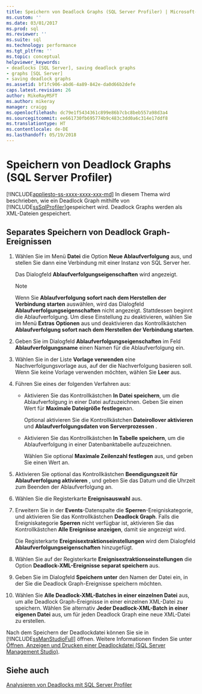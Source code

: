 ```yaml
---
title: Speichern von Deadlock Graphs (SQL Server Profiler) | Microsoft-Dokumentation
ms.custom: ''
ms.date: 03/01/2017
ms.prod: sql
ms.reviewer: ''
ms.suite: sql
ms.technology: performance
ms.tgt_pltfrm: ''
ms.topic: conceptual
helpviewer_keywords:
- deadlocks [SQL Server], saving deadlock graphs
- graphs [SQL Server]
- saving deadlock graphs
ms.assetid: bf1fc906-abd6-4a89-842e-da0d66b2defe
caps.latest.revision: 26
author: MikeRayMSFT
ms.author: mikeray
manager: craigg
ms.openlocfilehash: dc79e1f5434361c899e86b7cbc8beb557a98d3a4
ms.sourcegitcommit: ee661730fb695774b9c483c3dd0a6c314e17ddf8
ms.translationtype: HT
ms.contentlocale: de-DE
ms.lasthandoff: 05/19/2018
---
```

# <a name="save-deadlock-graphs-sql-server-profiler"></a>Speichern von Deadlock Graphs (SQL Server Profiler)
[!INCLUDE[appliesto-ss-xxxx-xxxx-xxx-md](../../includes/appliesto-ss-xxxx-xxxx-xxx-md.md)]
  In diesem Thema wird beschrieben, wie ein Deadlock Graph mithilfe von [!INCLUDE[ssSqlProfiler](../../includes/sssqlprofiler-md.md)]gespeichert wird. Deadlock Graphs werden als XML-Dateien gespeichert.  
  
## <a name="save-deadlock-graph-events-separately"></a>Separates Speichern von Deadlock Graph-Ereignissen  
  
1. Wählen Sie im Menü **Datei** die Option **Neue Ablaufverfolgung** aus, und stellen Sie dann eine Verbindung mit einer Instanz von SQL Server her.  
  
     Das Dialogfeld **Ablaufverfolgungseigenschaften** wird angezeigt.  
  
    > [!NOTE]  
    >  Wenn Sie **Ablaufverfolgung sofort nach dem Herstellen der Verbindung starten** auswählen, wird das Dialogfeld **Ablaufverfolgungseigenschaften** nicht angezeigt. Stattdessen beginnt die Ablaufverfolgung. Um diese Einstellung zu deaktivieren, wählen Sie im Menü **Extras** **Optionen** aus und deaktivieren das Kontrollkästchen **Ablaufverfolgung sofort nach dem Herstellen der Verbindung starten**.  
  
2. Geben Sie im Dialogfeld **Ablaufverfolgungseigenschaften** im Feld **Ablaufverfolgungsname** einen Namen für die Ablaufverfolgung ein.  
  
3. Wählen Sie in der Liste **Vorlage verwenden** eine Nachverfolgungsvorlage aus, auf der die Nachverfolgung basieren soll. Wenn Sie keine Vorlage verwenden möchten, wählen Sie **Leer** aus.  
  
4. Führen Sie eines der folgenden Verfahren aus:  
  
    -   Aktivieren Sie das Kontrollkästchen **In Datei speichern**, um die Ablaufverfolgung in einer Datei aufzuzeichnen. Geben Sie einen Wert für **Maximale Dateigröße festlegen**an.  
  
         Optional aktivieren Sie die Kontrollkästchen **Dateirollover aktivieren** und **Ablaufverfolgungsdaten von Serverprozessen** . 
  
    -   Aktivieren Sie das Kontrollkästchen **In Tabelle speichern**, um die Ablaufverfolgung in einer Datenbanktabelle aufzuzeichnen.  
  
         Wählen Sie optional **Maximale Zeilenzahl festlegen** aus, und geben Sie einen Wert an.  
  
5. Aktivieren Sie optional das Kontrollkästchen **Beendigungszeit für Ablaufverfolgung aktivieren** , und geben Sie das Datum und die Uhrzeit zum Beenden der Ablaufverfolgung an. 
  
6. Wählen Sie die Registerkarte **Ereignisauswahl** aus.  
  
7. Erweitern Sie in der **Events**-Datenspalte die **Sperren**-Ereigniskategorie, und aktivieren Sie das Kontrollkästchen **Deadlock Graph**. Falls die Ereigniskategorie **Sperren** nicht verfügbar ist, aktivieren Sie das Kontrollkästchen **Alle Ereignisse anzeigen**, damit sie angezeigt wird.  
  
     Die Registerkarte **Ereignisextraktionseinstellungen** wird dem Dialogfeld **Ablaufverfolgungseigenschaften** hinzugefügt.  
  
8. Wählen Sie auf der Registerkarte **Ereignisextraktionseinstellungen** die Option **Deadlock-XML-Ereignisse separat speichern** aus.  
  
9. Geben Sie im Dialogfeld **Speichern unter** den Namen der Datei ein, in der Sie die Deadlock Graph-Ereignisse speichern möchten.  
  
10. Wählen Sie **Alle Deadlock-XML-Batches in einer einzelnen Datei** aus, um alle Deadlock Graph-Ereignisse in einer einzelnen XML-Datei zu speichern. Wählen Sie alternativ **Jeder Deadlock-XML-Batch in einer eigenen Datei** aus, um für jeden Deadlock Graph eine neue XML-Datei zu erstellen.  
  
 Nach dem Speichern der Deadlockdatei können Sie sie in [!INCLUDE[ssManStudioFull](../../includes/ssmanstudiofull-md.md)] öffnen. Weitere Informationen finden Sie unter [Öffnen, Anzeigen und Drucken einer Deadlockdatei &#40;SQL Server Management Studio&#41;](../../relational-databases/performance/open-view-and-print-a-deadlock-file-sql-server-management-studio.md).  
  
## <a name="see-also"></a>Siehe auch  
 [Analysieren von Deadlocks mit SQL Server Profiler](../../tools/sql-server-profiler/analyze-deadlocks-with-sql-server-profiler.md)  
  
  
